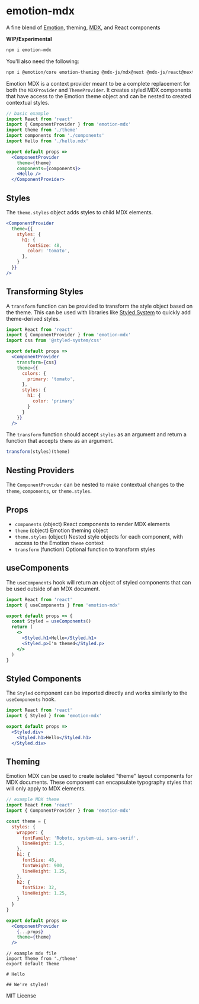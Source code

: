 
# emotion-mdx

A fine blend of [Emotion][], theming, [MDX][], and React components

**WIP/Experimental**

```sh
npm i emotion-mdx
```

You'll also need the following:

```sh
npm i @emotion/core emotion-theming @mdx-js/mdx@next @mdx-js/react@next
```

Emotion MDX is a context provider meant to be a complete replacement for both the `MDXProvider` and `ThemeProvider`.
It creates styled MDX components that have access to the Emotion theme object and can be nested to created contextual styles.

```jsx
// basic example
import React from 'react'
import { ComponentProvider } from 'emotion-mdx'
import theme from './theme'
import components from './components'
import Hello from './hello.mdx'

export default props =>
  <ComponentProvider
    theme={theme}
    components={components}>
    <Hello />
  </ComponentProvider>
```

## Styles

The `theme.styles` object adds styles to child MDX elements.

```jsx
<ComponentProvider
  theme={{
    styles: {
      h1: {
        fontSize: 48,
        color: 'tomato',
      },
    }
  }}
/>
```

## Transforming Styles

A `transform` function can be provided to transform the style object based on the theme.
This can be used with libraries like [Styled System][] to quickly add theme-derived styles.

```jsx
import React from 'react'
import { ComponentProvider } from 'emotion-mdx'
import css from '@styled-system/css'

export default props =>
  <ComponentProvider
    transform={css}
    theme={{
      colors: {
        primary: 'tomato',
      },
      styles: {
        h1: {
          color: 'primary'
        }
      }
    }}
  />
```

The `transform` function should accept `styles` as an argument and return a function that accepts `theme` as an argument.

```js
transform(styles)(theme)
```

## Nesting Providers

The `ComponentProvider` can be nested to make contextual changes to the `theme`, `components`, or `theme.styles`.

## Props

- `components` (object) React components to render MDX elements
- `theme` (object) Emotion theming object
- `theme.styles` (object) Nested style objects for each component, with access to the Emotion `theme` context
- `transform` (function) Optional function to transform styles

## useComponents

The `useComponents` hook will return an object of styled components that can be used outside of an MDX document.

```jsx
import React from 'react'
import { useComponents } from 'emotion-mdx'

export default props => {
  const Styled = useComponents()
  return (
    <>
      <Styled.h1>Hello</Styled.h1>
      <Styled.p>I'm themed</Styled.p>
    </>
  )
}
```

## Styled Components

The `Styled` component can be imported directly and works similarly to the `useComponents` hook.

```jsx
import React from 'react'
import { Styled } from 'emotion-mdx'

export default props =>
  <Styled.div>
    <Styled.h1>Hello</Styled.h1>
  </Styled.div>
```

## Theming

Emotion MDX can be used to create isolated "theme" layout components for MDX documents.
These component can encapsulate typography styles that will only apply to MDX elements.

```jsx
// example MDX theme
import React from 'react'
import { ComponentProvider } from 'emotion-mdx'

const theme = {
  styles: {
    wrapper: {
      fontFamily: 'Roboto, system-ui, sans-serif',
      lineHeight: 1.5,
    },
    h1: {
      fontSize: 48,
      fontWeight: 900,
      lineHeight: 1.25,
    },
    h2: {
      fontSize: 32,
      lineHeight: 1.25,
    }
  }
}

export default props =>
  <ComponentProvider
    {...props}
    theme={theme}
  />
```

```mdx
// example mdx file
import Theme from './theme'
export default Theme

# Hello

## We're styled!
```

MIT License

[mdx]: https://mdxjs.com
[emotion]: https://emotion.sh
[styled system]: https://styled-system.com


